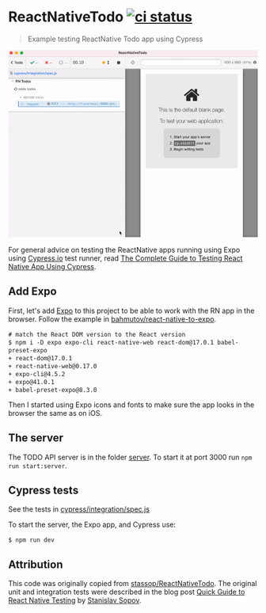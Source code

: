 # ReactNativeTodo [![ci status][ci image]][ci url]
> Example testing ReactNative Todo app using Cypress

![A single test for the entire app](./images/todo-test.gif)

For general advice on testing the ReactNative apps running using Expo using [Cypress.io](https://www.cypress.io) test runner, read [The Complete Guide to Testing React Native App Using Cypress](https://glebbahmutov.com/blog/testing-react-native-app-using-cypress/).

## Add Expo

First, let's add [Expo](https://docs.expo.io/guides/running-in-the-browser/) to this project to be able to work with the RN app in the browser. Follow the example in [bahmutov/react-native-to-expo](https://github.com/bahmutov/react-native-to-expo).

```text
# match the React DOM version to the React version
$ npm i -D expo expo-cli react-native-web react-dom@17.0.1 babel-preset-expo
+ react-dom@17.0.1
+ react-native-web@0.17.0
+ expo-cli@4.5.2
+ expo@41.0.1
+ babel-preset-expo@8.3.0
```

Then I started using Expo icons and fonts to make sure the app looks in the browser the same as on iOS.

## The server

The TODO API server is in the folder [server](./server). To start it at port 3000 run `npm run start:server`.

## Cypress tests

See the tests in [cypress/integration/spec.js](./cypress/integration/spec.js)

To start the server, the Expo app, and Cypress use:

```text
$ npm run dev
```

## Attribution

This code was originally copied from [stassop/ReactNativeTodo](https://github.com/stassop/ReactNativeTodo). The original unit and integration tests were described in the blog post [Quick Guide to React Native Testing](https://stassop.medium.com/quick-guide-to-react-native-testing-a5a830223c9e) by [Stanislav Sopov](https://github.com/stassop).

[ci image]: https://github.com/bahmutov/ReactNativeTodo/workflows/e2e/badge.svg?branch=main
[ci url]: https://github.com/bahmutov/ReactNativeTodo/actions
